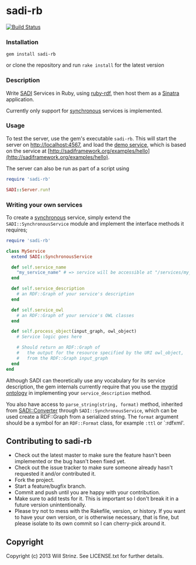 # sadi-rb

[![Build Status](https://travis-ci.org/wstrinz/sadi-rb.png?branch=master)](https://travis-ci.org/wstrinz/sadi-rb)

### Installation
`gem install sadi-rb`

or clone the repository and run `rake install` for the latest version

### Description

Write [SADI] Services in Ruby, using [ruby-rdf], then host them as a [Sinatra] application.

Currently only support for [synchronous] services is implemented.

### Usage

To test the server, use the gem's executable `sadi-rb`. This will start the server on [http://localhost:4567](http://localhost:4567), and load the [demo service], which is based on the service at [http://sadiframework.org/examples/hello](http://sadiframework.org/examples/hello).

The server can also be run as part of a script using

```ruby
require 'sadi-rb'

SADI::Server.run!
```

### Writing your own services

To create a [synchronous] service, simply extend the `SADI::SynchronousService` module and implement the interface methods it requires;

```ruby
require 'sadi-rb'

class MyService
  extend SADI::SynchronousService

  def self.service_name
    "my_service_name" # => service will be accessible at "/services/my_service_name"
  end

  def self.service_description
    # an RDF::Graph of your service's description
  end

  def self.service_owl
    # an RDF::Graph of your service's OWL classes
  end

  def self.process_object(input_graph, owl_object)
    # Service logic goes here

    # Should return an RDF::Graph of
    #   the output for the resource specified by the URI owl_object,
    #   from the RDF::Graph input_graph
  end
end
```

Although SADI can theoretically use any vocabulary for its service description, the gem internals currently require that you use the [mygrid ontology] in implementing your `service_description` method.

You also have access to `parse_string(string, format)` method, inherited from [SADI::Converter](https://github.com/wstrinz/sadi-rb/blob/master/lib/sadi-rb/converter.rb) through `SADI::SynchronousService`, which can be used create a RDF::Graph from a serialized string. The `format` argument should be a symbol for an `RDF::Format` class, for example `:ttl` or `:rdfxml'.

## Contributing to sadi-rb

* Check out the latest master to make sure the feature hasn't been implemented or the bug hasn't been fixed yet.
* Check out the issue tracker to make sure someone already hasn't requested it and/or contributed it.
* Fork the project.
* Start a feature/bugfix branch.
* Commit and push until you are happy with your contribution.
* Make sure to add tests for it. This is important so I don't break it in a future version unintentionally.
* Please try not to mess with the Rakefile, version, or history. If you want to have your own version, or is otherwise necessary, that is fine, but please isolate to its own commit so I can cherry-pick around it.

## Copyright

Copyright (c) 2013 Will Strinz. See LICENSE.txt for
further details.

[synchronous]: http://sadiframework.org/content/how-sadi-works/synchronous-sadi-services/
[demo service]: https://github.com/wstrinz/sadi-rb/blob/master/lib/sadi-rb/example_service.rb
[SADI]: http://sadiframework.org
[mygrid ontology]: http://www.mygrid.org.uk/tools/service-management/mygrid-ontology/
[ruby-rdf]: http://ruby-rdf.github.io/
[Sinatra]: http://www.sinatrarb.com/